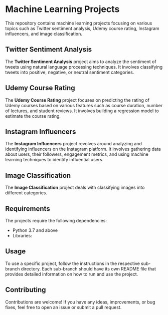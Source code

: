# Machine Learning Projects

This repository contains machine learning projects focusing on various topics such as Twitter sentiment analysis, Udemy course rating, Instagram influencers, and image classification.

## Twitter Sentiment Analysis

The **Twitter Sentiment Analysis** project aims to analyze the sentiment of tweets using natural language processing techniques. It involves classifying tweets into positive, negative, or neutral sentiment categories.

## Udemy Course Rating

The **Udemy Course Rating** project focuses on predicting the rating of Udemy courses based on various features such as course duration, number of lectures, and student reviews. It involves building a regression model to estimate the course rating.

## Instagram Influencers

The **Instagram Influencers** project revolves around analyzing and identifying influencers on the Instagram platform. It involves gathering data about users, their followers, engagement metrics, and using machine learning techniques to identify influential users.

## Image Classification

The **Image Classification** project deals with classifying images into different categories.

## Requirements

The projects require the following dependencies:

- Python 3.7 and above
- Libraries: 

## Usage

To use a specific project, follow the instructions in the respective sub-branch directory. Each sub-branch should have its own README file that provides detailed information on how to run and use the project.

## Contributing

Contributions are welcome! If you have any ideas, improvements, or bug fixes, feel free to open an issue or submit a pull request.



